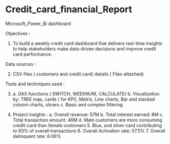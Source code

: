 # Credit_card_financial_Report
Microsoft_Power_Bi dashboard

Objectives : 

1. To build a weekly credit card dashboard that delivers real-time insights to help stakeholders make data-driven decisions and improve credit card performance.

Data sources : 

2. CSV files ( customers and credit card) details ( Files attached)

Tools and techniques used :

3. a. DAX functions ( SWITCH, WEEKNUM, CALCULATE)
   b. Visualization by: TREE map, cards ( for KPI), Matrix, Line charts, Bar and stacked column charts, slicers
   c. Basic and complex filtering
   
4. Project insights :
   a. Overall revenue: 57M
   b. Total interest earned: 8M
   c. Total transaction amount: 46M
   d. Male customers are more consuming credit-card than female customers
   5. Blue, and silver card contributing to 93% of overall transactions
   6. Overall Activation rate: 57.5%
   7. Overall delinquent rate: 6.06%
